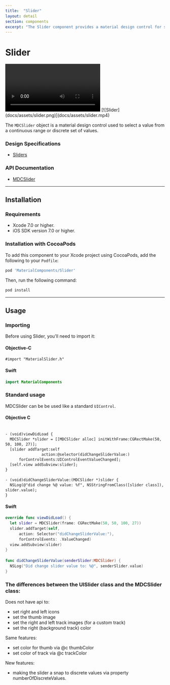 ```yaml
---
title:  "Slider"
layout: detail
section: components
excerpt: "The Slider component provides a material design control for selecting a value from a continuous range or discrete set of values."
---
```

# Slider

<div class="ios-animation right" markdown="1">
  <video src="docs/assets/slider.mp4" autoplay loop></video>
  [![Slider](docs/assets/slider.png)](docs/assets/slider.mp4)
</div>

The `MDCSlider` object is a material design control used to select a value from a continuous range
or discrete set of values.
<!--{: .intro }-->

### Design Specifications

<ul class="icon-list">
  <li class="icon-link"><a href="https://www.google.com/design/spec/components/sliders.html">Sliders</a></li>
</ul>

### API Documentation

<ul class="icon-list">
  <li class="icon-link"><a href="apidocs/Classes/MDCSlider.html">MDCSlider</a></li>
</ul>

- - -

## Installation

### Requirements

- Xcode 7.0 or higher.
- iOS SDK version 7.0 or higher.


### Installation with CocoaPods

To add this component to your Xcode project using CocoaPods, add the following to your `Podfile`:

~~~ bash
pod 'MaterialComponents/Slider'
~~~

Then, run the following command:

~~~ bash
pod install
~~~


- - -


## Usage

### Importing

Before using Slider, you'll need to import it:

<!--<div class="material-code-render" markdown="1">-->
#### Objective-C

~~~ objc
#import "MaterialSlider.h"
~~~

#### Swift
~~~ swift
import MaterialComponents
~~~
<!--</div>-->

### Standard usage

MDCSlider can be be used like a standard `UIControl`.

<!--<div class="material-code-render" markdown="1">-->
#### Objective C

~~~ objc

- (void)viewDidLoad {
  MDCSlider *slider = [[MDCSlider alloc] initWithFrame:CGRectMake(50, 50, 100, 27)];
  [slider addTarget:self
                action:@selector(didChangeSliderValue:)
      forControlEvents:UIControlEventValueChanged];
  [self.view addSubview:slider];
}

- (void)didChangeSliderValue:(MDCSlider *)slider {
  NSLog(@"did change %@ value: %f", NSStringFromClass([slider class]), slider.value);
}
~~~

#### Swift

~~~ swift
override func viewDidLoad() {
  let slider = MDCSlider(frame: CGRectMake(50, 50, 100, 27))
  slider.addTarget(self,
      action: Selector("didChangeSliderValue:"),
      forControlEvents: .ValueChanged)
  view.addSubview(slider)
}

func didChangeSliderValue(senderSlider:MDCSlider) {
  NSLog("Did change slider value to: %@", senderSlider.value)
}
~~~
<!--</div>-->

### The differences between the UISlider class and the MDCSlider class:

Does not have api to:

- set right and left icons
- set the thumb image
- set the right and left track images (for a custom track)
- set the right (background track) color

Same features:

- set color for thumb via @c thumbColor
- set color of track via @c trackColor

New features:

- making the slider a snap to discrete values via property numberOfDiscreteValues.
